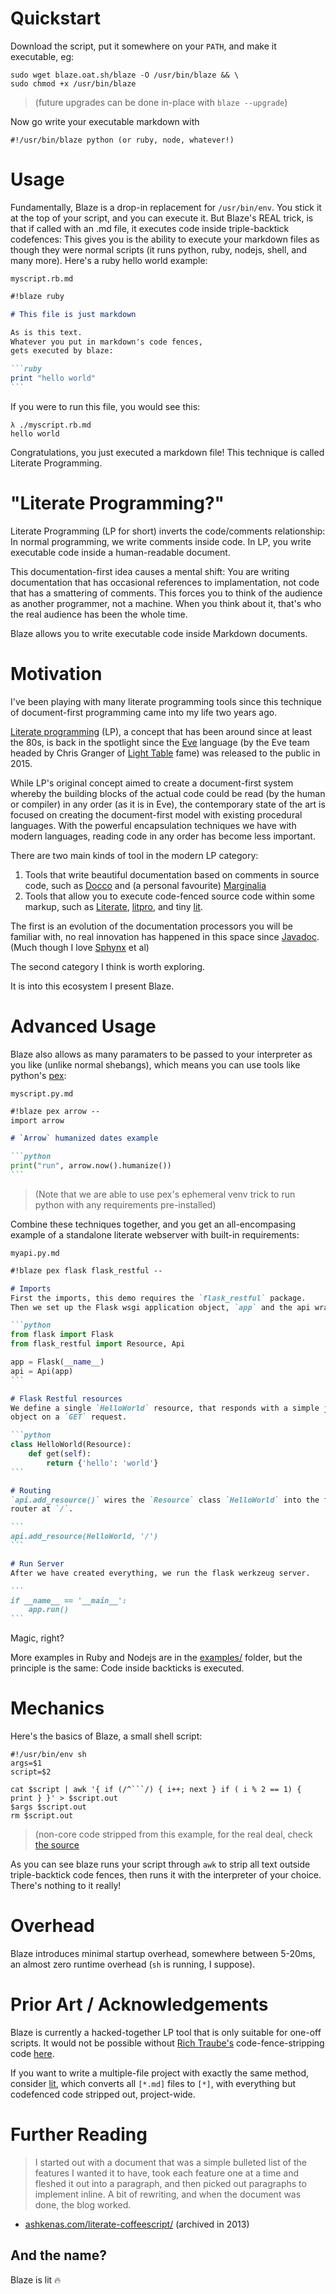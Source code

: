 # Quickstart
Download the script, put it somewhere on your `PATH`, and make it executable, eg:

```shell
sudo wget blaze.oat.sh/blaze -O /usr/bin/blaze && \
sudo chmod +x /usr/bin/blaze
```

> (future upgrades can be done in-place with `blaze --upgrade`)

Now go write your executable markdown with

`#!/usr/bin/blaze python (or ruby, node, whatever!)`

# Usage
Fundamentally, Blaze is a drop-in replacement for `/usr/bin/env`. You stick it at the top of your script, and you can execute it. But Blaze's REAL trick, is that if called with an .md file, it executes code inside triple-backtick codefences: This gives you is the ability to execute your markdown files as though they were normal scripts (it runs python, ruby, nodejs, shell, and many more). Here's a ruby hello world example:

`myscript.rb.md`
````markdown
#!blaze ruby

# This file is just markdown

As is this text.
Whatever you put in markdown's code fences,
gets executed by blaze:

```ruby
print "hello world"
```
````

If you were to run this file, you would see this:

```shell
λ ./myscript.rb.md
hello world
```

Congratulations, you just executed a markdown file! This technique is called Literate Programming.


# "Literate Programming?"
Literate Programming (LP for short) inverts the code/comments relationship: In normal programming, we write comments inside code. In LP, you write executable code inside a human-readable document.

This documentation-first idea causes a mental shift: You are writing documentation that has occasional references to implamentation, not code that has a smattering of comments. This forces you to think of the audience as another programmer, not a machine. When you think about it, that's who the real audience has been the whole time.

Blaze allows you to write executable code inside Markdown documents.


# Motivation
I've been playing with many literate programming tools since this technique of document-first programming came into my life two years ago.

[Literate programming](https://en.wikipedia.org/wiki/Literate_programming) (LP), a concept that has been around since at least the 80s, is back in the spotlight since the [Eve](http://witheve.com/) language (by the Eve team headed by Chris Granger of [Light Table](http://lighttable.com) fame) was released to the public in 2015.

While LP's original concept aimed to create a document-first system whereby the building blocks of the actual code could be read (by the human or compiler) in any order (as it is in Eve), the contemporary state of the art is focused on creating the document-first model with existing procedural languages. With the powerful encapsulation techniques we have with modern languages, reading code in any order has become less important.

There are two main kinds of tool in the modern LP category:

 1. Tools that write beautiful documentation based on comments in source code, such as [Docco](http://ashkenas.com/docco/) and (a personal favourite) [Marginalia](https://github.com/gdeer81/marginalia)
 2. Tools that allow you to execute code-fenced source code within some markup, such as [Literate](https://github.com/zyedidia/Literate), [litpro](https://github.com/jostylr/litpro), and tiny [lit](https://github.com/vijithassar/lit).

The first is an evolution of the documentation processors you will be familiar with, no real innovation has happened in this space since [Javadoc](https://en.wikipedia.org/wiki/Javadoc). (Much though I love [Sphynx](http://www.sphinx-doc.org/en/stable/index.html) et al)

The second category I think is worth exploring.

It is into this ecosystem I present Blaze. 


# Advanced Usage
Blaze also allows as many paramaters to be passed to your interpreter as you like (unlike normal shebangs), which means you can use tools like python's [pex](https://github.com/pantsbuild/pex):

`myscript.py.md`
````markdown
#!blaze pex arrow --
import arrow

# `Arrow` humanized dates example

```python
print("run", arrow.now().humanize())
```
````
> (Note that we are able to use pex's ephemeral venv trick to run python with any requirements pre-installed)

Combine these techniques together, and you get an all-encompasing example of a standalone literate webserver with built-in requirements:

`myapi.py.md`
````markdown
#!blaze pex flask flask_restful --

# Imports
First the imports, this demo requires the `flask_restful` package.
Then we set up the Flask wsgi application object, `app` and the api wrapper, `api`.

```python
from flask import Flask
from flask_restful import Resource, Api

app = Flask(__name__)
api = Api(app)
```

# Flask Restful resources
We define a single `HelloWorld` resource, that responds with a simple json
object on a `GET` request.

```python
class HelloWorld(Resource):
    def get(self):
        return {'hello': 'world'}
```

# Routing
`api.add_resource()` wires the `Resource` class `HelloWorld` into the flask
router at `/`.

```
api.add_resource(HelloWorld, '/')
```

# Run Server
After we have created everything, we run the flask werkzeug server.

```
if __name__ == '__main__':
    app.run()
```
````

Magic, right?

More examples in Ruby and Nodejs are in the [examples/](https://github.com/0atman/blaze/tree/master/examples) folder, but the principle is the same: Code inside backticks is executed.


# Mechanics

Here's the basics of Blaze, a small shell script:

```shell
#!/usr/bin/env sh
args=$1
script=$2

cat $script | awk '{ if (/^```/) { i++; next } if ( i % 2 == 1) { print } }' > $script.out
$args $script.out
rm $script.out
```

> (non-core code stripped from this example, for the real deal, check [the source](https://github.com/0atman/blaze/blob/master/blaze)

As you can see blaze runs your script through `awk` to strip all text outside triple-backtick code fences, then runs it with the interpreter of your choice. There's nothing to it really!

# Overhead
Blaze introduces minimal startup overhead, somewhere between 5-20ms, an almost zero runtime overhead (`sh` is running, I suppose).


# Prior Art / Acknowledgements

Blaze is currently a hacked-together LP tool that is only suitable for one-off scripts. It would not be possible without [Rich Traube's](http://www.github.com/trauber) code-fence-stripping code [here](https://gist.github.com/trauber/4955706).

If you want to write a multiple-file project with exactly the same method, consider [lit](https://github.com/vijithassar/lit), which converts all `[*.md]` files to `[*]`, with everything but codefenced code stripped out, project-wide.

# Further Reading

> I started out with a document that was a simple bulleted list of the features I wanted it to have, took each feature one at a time and fleshed it out into a paragraph, and then picked out paragraphs to implement inline. A bit of rewriting, and when the document was done, the blog worked.

 - [ashkenas.com/literate-coffeescript/](https://web.archive.org/web/20130531033055/http://ashkenas.com/literate-coffeescript/) (archived in 2013)



## And the name?
Blaze is lit 🔥
